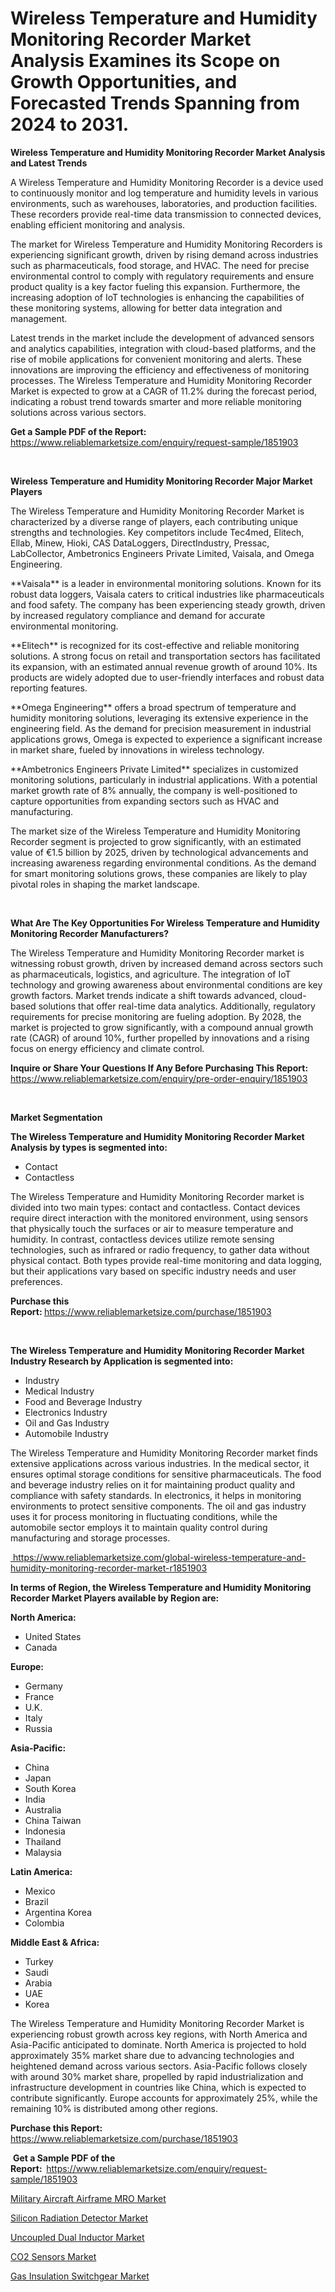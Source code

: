 <p><h1>Wireless Temperature and Humidity Monitoring Recorder Market Analysis Examines its Scope on Growth Opportunities, and Forecasted Trends Spanning from 2024 to 2031.</h1></p><p><strong>Wireless Temperature and Humidity Monitoring Recorder Market Analysis and Latest Trends</strong></p>
<p><p>A Wireless Temperature and Humidity Monitoring Recorder is a device used to continuously monitor and log temperature and humidity levels in various environments, such as warehouses, laboratories, and production facilities. These recorders provide real-time data transmission to connected devices, enabling efficient monitoring and analysis.</p><p>The market for Wireless Temperature and Humidity Monitoring Recorders is experiencing significant growth, driven by rising demand across industries such as pharmaceuticals, food storage, and HVAC. The need for precise environmental control to comply with regulatory requirements and ensure product quality is a key factor fueling this expansion. Furthermore, the increasing adoption of IoT technologies is enhancing the capabilities of these monitoring systems, allowing for better data integration and management.</p><p>Latest trends in the market include the development of advanced sensors and analytics capabilities, integration with cloud-based platforms, and the rise of mobile applications for convenient monitoring and alerts. These innovations are improving the efficiency and effectiveness of monitoring processes. The Wireless Temperature and Humidity Monitoring Recorder Market is expected to grow at a CAGR of 11.2% during the forecast period, indicating a robust trend towards smarter and more reliable monitoring solutions across various sectors.</p></p>
<p><strong>Get a Sample PDF of the Report:&nbsp;</strong> <a href="https://www.reliablemarketsize.com/enquiry/request-sample/1851903?utm_campaign=1105&utm_medium=2&utm_source=Github&utm_content=ia&utm_term=18102024&utm_id=wireless-temperature-and-humidity-monitoring-recorder">https://www.reliablemarketsize.com/enquiry/request-sample/1851903</a></p>
<p>&nbsp;</p>
<p><strong>Wireless Temperature and Humidity Monitoring Recorder Major Market Players</strong></p>
<p><p>The Wireless Temperature and Humidity Monitoring Recorder Market is characterized by a diverse range of players, each contributing unique strengths and technologies. Key competitors include Tec4med, Elitech, Ellab, Minew, Hioki, CAS DataLoggers, DirectIndustry, Pressac, LabCollector, Ambetronics Engineers Private Limited, Vaisala, and Omega Engineering.</p><p>**Vaisala** is a leader in environmental monitoring solutions. Known for its robust data loggers, Vaisala caters to critical industries like pharmaceuticals and food safety. The company has been experiencing steady growth, driven by increased regulatory compliance and demand for accurate environmental monitoring. </p><p>**Elitech** is recognized for its cost-effective and reliable monitoring solutions. A strong focus on retail and transportation sectors has facilitated its expansion, with an estimated annual revenue growth of around 10%. Its products are widely adopted due to user-friendly interfaces and robust data reporting features.</p><p>**Omega Engineering** offers a broad spectrum of temperature and humidity monitoring solutions, leveraging its extensive experience in the engineering field. As the demand for precision measurement in industrial applications grows, Omega is expected to experience a significant increase in market share, fueled by innovations in wireless technology.</p><p>**Ambetronics Engineers Private Limited** specializes in customized monitoring solutions, particularly in industrial applications. With a potential market growth rate of 8% annually, the company is well-positioned to capture opportunities from expanding sectors such as HVAC and manufacturing.</p><p>The market size of the Wireless Temperature and Humidity Monitoring Recorder segment is projected to grow significantly, with an estimated value of €1.5 billion by 2025, driven by technological advancements and increasing awareness regarding environmental conditions. As the demand for smart monitoring solutions grows, these companies are likely to play pivotal roles in shaping the market landscape.</p></p>
<p>&nbsp;</p>
<p><strong>What Are The Key Opportunities For Wireless Temperature and Humidity Monitoring Recorder Manufacturers?</strong></p>
<p><p>The Wireless Temperature and Humidity Monitoring Recorder market is witnessing robust growth, driven by increased demand across sectors such as pharmaceuticals, logistics, and agriculture. The integration of IoT technology and growing awareness about environmental conditions are key growth factors. Market trends indicate a shift towards advanced, cloud-based solutions that offer real-time data analytics. Additionally, regulatory requirements for precise monitoring are fueling adoption. By 2028, the market is projected to grow significantly, with a compound annual growth rate (CAGR) of around 10%, further propelled by innovations and a rising focus on energy efficiency and climate control.</p></p>
<p><strong>Inquire or Share Your Questions If Any Before Purchasing This Report:</strong> <a href="https://www.reliablemarketsize.com/enquiry/pre-order-enquiry/1851903?utm_campaign=1105&utm_medium=2&utm_source=Github&utm_content=ia&utm_term=18102024&utm_id=wireless-temperature-and-humidity-monitoring-recorder">https://www.reliablemarketsize.com/enquiry/pre-order-enquiry/1851903</a></p>
<p>&nbsp;</p>
<p><strong>Market Segmentation</strong></p>
<p><strong>The Wireless Temperature and Humidity Monitoring Recorder Market Analysis by types is segmented into:</strong></p>
<p><ul><li>Contact</li><li>Contactless</li></ul></p>
<p><p>The Wireless Temperature and Humidity Monitoring Recorder market is divided into two main types: contact and contactless. Contact devices require direct interaction with the monitored environment, using sensors that physically touch the surfaces or air to measure temperature and humidity. In contrast, contactless devices utilize remote sensing technologies, such as infrared or radio frequency, to gather data without physical contact. Both types provide real-time monitoring and data logging, but their applications vary based on specific industry needs and user preferences.</p></p>
<p><strong>Purchase this Report:&nbsp;</strong><a href="https://www.reliablemarketsize.com/purchase/1851903?utm_campaign=1105&utm_medium=2&utm_source=Github&utm_content=ia&utm_term=18102024&utm_id=wireless-temperature-and-humidity-monitoring-recorder">https://www.reliablemarketsize.com/purchase/1851903</a></p>
<p>&nbsp;</p>
<p><strong>The Wireless Temperature and Humidity Monitoring Recorder Market Industry Research by Application is segmented into:</strong></p>
<p><ul><li>Industry</li><li>Medical Industry</li><li>Food and Beverage Industry</li><li>Electronics Industry</li><li>Oil and Gas Industry</li><li>Automobile Industry</li></ul></p>
<p><p>The Wireless Temperature and Humidity Monitoring Recorder market finds extensive applications across various industries. In the medical sector, it ensures optimal storage conditions for sensitive pharmaceuticals. The food and beverage industry relies on it for maintaining product quality and compliance with safety standards. In electronics, it helps in monitoring environments to protect sensitive components. The oil and gas industry uses it for process monitoring in fluctuating conditions, while the automobile sector employs it to maintain quality control during manufacturing and storage processes.</p></p>
<p><a href="https://www.reliablemarketsize.com/global-wireless-temperature-and-humidity-monitoring-recorder-market-r1851903?utm_campaign=1105&utm_medium=2&utm_source=Github&utm_content=ia&utm_term=18102024&utm_id=wireless-temperature-and-humidity-monitoring-recorder">&nbsp;https://www.reliablemarketsize.com/global-wireless-temperature-and-humidity-monitoring-recorder-market-r1851903</a></p>
<p><strong>In terms of Region, the Wireless Temperature and Humidity Monitoring Recorder Market Players available by Region are:</strong></p>
<p>
    <p> <strong> North America: </strong>
        <ul>
            <li>United States</li>
            <li>Canada</li>
        </ul>
        </p> 
    <p> <strong> Europe: </strong>
        <ul>
            <li>Germany</li>
            <li>France</li>
            <li>U.K.</li>
            <li>Italy</li>
            <li>Russia</li>
        </ul>
        </p> 
    <p> <strong> Asia-Pacific: </strong>
        <ul>
            <li>China</li>
            <li>Japan</li>
            <li>South Korea</li>
            <li>India</li>
            <li>Australia</li>
            <li>China Taiwan</li>
            <li>Indonesia</li>
            <li>Thailand</li>
            <li>Malaysia</li>
        </ul>
        </p> 
    <p> <strong> Latin America: </strong>
        <ul>
            <li>Mexico</li>
            <li>Brazil</li>
            <li>Argentina Korea</li>
            <li>Colombia</li>
        </ul>
        </p> 
    <p> <strong> Middle East & Africa: </strong>
        <ul>
            <li>Turkey</li>
            <li>Saudi</li>
            <li>Arabia</li>
            <li>UAE</li>
            <li>Korea</li>
        </ul>
    </p>
    </p>
<p><p>The Wireless Temperature and Humidity Monitoring Recorder Market is experiencing robust growth across key regions, with North America and Asia-Pacific anticipated to dominate. North America is projected to hold approximately 35% market share due to advancing technologies and heightened demand across various sectors. Asia-Pacific follows closely with around 30% market share, propelled by rapid industrialization and infrastructure development in countries like China, which is expected to contribute significantly. Europe accounts for approximately 25%, while the remaining 10% is distributed among other regions.</p></p>
<p><strong>Purchase this Report: </strong><a href="https://www.reliablemarketsize.com/purchase/1851903?utm_campaign=1105&utm_medium=2&utm_source=Github&utm_content=ia&utm_term=18102024&utm_id=wireless-temperature-and-humidity-monitoring-recorder">https://www.reliablemarketsize.com/purchase/1851903</a></p>
<p>&nbsp;<strong>Get a Sample PDF of the Report:&nbsp;&nbsp;</strong><a href="https://www.reliablemarketsize.com/enquiry/request-sample/1851903?utm_campaign=1105&utm_medium=2&utm_source=Github&utm_content=ia&utm_term=18102024&utm_id=wireless-temperature-and-humidity-monitoring-recorder">https://www.reliablemarketsize.com/enquiry/request-sample/1851903</a></p>
<p><strong></strong></p>
<p><p><a href="https://github.com/caetlinivcar/Market-Research-Report-List-1/blob/main/military-aircraft-airframe-mro-market.md?utm_campaign=1105&utm_medium=2&utm_source=Github&utm_content=ia&utm_term=18102024&utm_id=wireless-temperature-and-humidity-monitoring-recorder">Military Aircraft Airframe MRO Market</a></p><p><a href="https://www.linkedin.com/pulse/silicon-radiation-detector-market-forecast-global-trends-gx3sc?utm_campaign=1105&utm_medium=2&utm_source=Github&utm_content=ia&utm_term=18102024&utm_id=wireless-temperature-and-humidity-monitoring-recorder">Silicon Radiation Detector Market</a></p><p><a href="https://github.com/raymederonmot/Market-Research-Report-List-1/blob/main/uncoupled-dual-inductor-market.md?utm_campaign=1105&utm_medium=2&utm_source=Github&utm_content=ia&utm_term=18102024&utm_id=wireless-temperature-and-humidity-monitoring-recorder">Uncoupled Dual Inductor Market</a></p><p><a href="https://www.linkedin.com/pulse/co2-sensors-market-forecasts-trends-impact-analysis-2024-qondf?utm_campaign=1105&utm_medium=2&utm_source=Github&utm_content=ia&utm_term=18102024&utm_id=wireless-temperature-and-humidity-monitoring-recorder">CO2 Sensors Market</a></p><p><a href="https://issuu.com/reportprime-2/docs/gas-insulation-switchgear-market-si_a09f819dc61ef7?utm_campaign=1105&utm_medium=2&utm_source=Github&utm_content=ia&utm_term=18102024&utm_id=wireless-temperature-and-humidity-monitoring-recorder">Gas Insulation Switchgear Market</a></p></p>